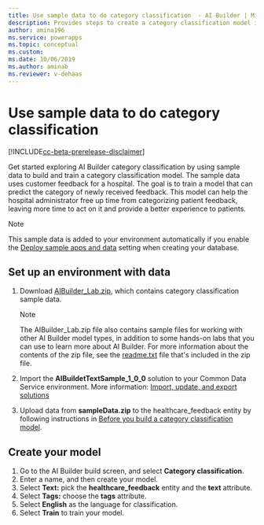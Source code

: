 ```yaml
---
title: Use sample data to do category classification  - AI Builder | Microsoft Docs
description: Provides steps to create a category classification model in AI Builder using sample data provided by Microsoft.
author: amina196
ms.service: powerapps
ms.topic: conceptual
ms.custom: 
ms.date: 10/06/2019
ms.author: aminab
ms.reviewer: v-dehaas
---
```


# Use sample data to do category classification

[!INCLUDE[cc-beta-prerelease-disclaimer](./includes/cc-beta-prerelease-disclaimer.md)]
<!--note from editor: Edits to "would" and "could" are via Writing Style Guide. -->
Get started exploring AI Builder category classification by using sample data to build and train a category classification model. The sample data uses customer feedback for a hospital. The goal is to train a model that can predict the category of newly received feedback. This model can help the hospital administrator free up time from categorizing patient feedback, leaving more time to act on it and provide a better experience to patients.

> [!NOTE]
> This sample data is added to your environment automatically if you enable the [Deploy sample apps and data](build-model.md#deploy-sample-apps-and-data) setting when creating your database.

## Set up an environment with data

1. Download [AIBuilder_Lab.zip](https://go.microsoft.com/fwlink/?linkid=2103171), which contains category classification sample data.

    > [!NOTE]
    > The AIBuilder_Lab.zip<!--It's too much to give the same links in consecutive sentences; just creates noise.--> file also contains sample files for working with other AI Builder model types, in addition to some hands-on labs that you can use to learn more about AI Builder. For more information about the contents of the zip file, see the [readme.txt](https://go.microsoft.com/fwlink/?linkid=2108226) file that's included in the zip file.<!--By the way, this readme file needs some work. Please see learn-ai-builder.md for my markup.-->

2. Import the **AIBuildetTextSample_1_0_0** solution to your Common Data Service environment. More information: [Import, update, and export solutions](/powerapps/maker/common-data-service/import-update-export-solutions)

3. Upload data from **sampleData.zip** to the healthcare_feedback entity by following instructions in [Before you build a category classification model](before-you-build-text-classification-model.md).

## Create your model

1. Go to the AI Builder build screen, and select **Category classification**.
2. Enter a name, and then create your model.
3. Select **Text:** pick the **healthcare_feedback** entity and the **text** attribute.<!--What does "Select **Text:**" signify? Is it orienting the reader to the UI, or is it a summary of the step that's then followed by the actual step? Can you provide a screenshot, or at least make this a regular procedure step?-->
4. Select **Tags:** choose the **tags** attribute.<!--Same question as step 3.-->
5. Select **English** as the language for classification.
6. Select **Train** to train your model.
